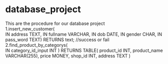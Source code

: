 # database_project
This are the procedure for our database project</br>
1.insert_new_customer(</br>
  IN address TEXT,
  IN fullname VARCHAR,
  IN dob DATE,
  IN gender CHAR, 
  IN pass_word TEXT)
  RETURNS text; //success or fail</br>
2.find_product_by_categorys(</br>
  IN category_id_input INT
)
  	RETURNS TABLE(
		product_id INT,
		product_name VARCHAR(255),
		price MONEY,
		shop_id INT,
		address TEXT
	)</br>
